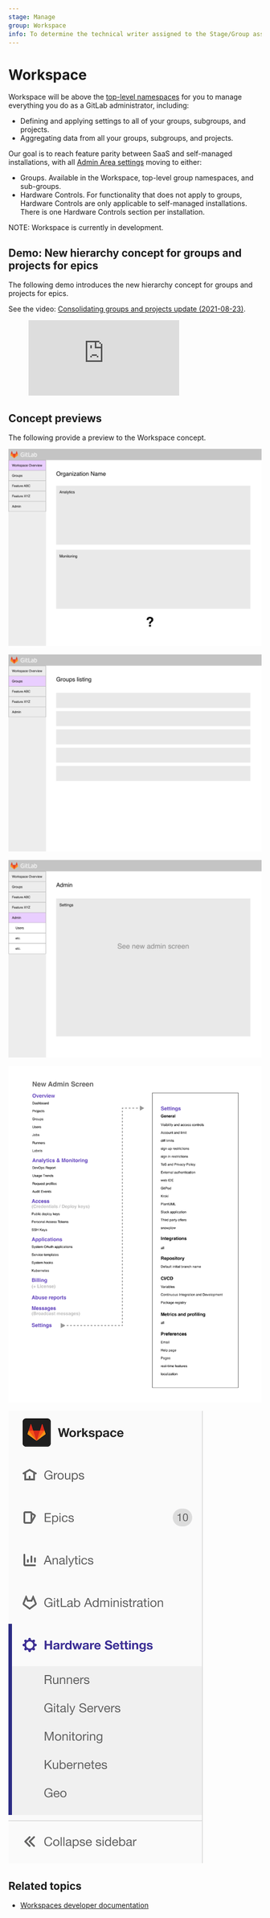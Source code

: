 ```yaml
---
stage: Manage
group: Workspace
info: To determine the technical writer assigned to the Stage/Group associated with this page, see https://about.gitlab.com/handbook/engineering/ux/technical-writing/#assignments
---
```


# Workspace

Workspace will be above the [top-level namespaces](../group/index.md#namespaces) for you to manage
everything you do as a GitLab administrator, including:

- Defining and applying settings to all of your groups, subgroups, and projects.
- Aggregating data from all your groups, subgroups, and projects.

Our goal is to reach feature parity between SaaS and self-managed installations, with all
[Admin Area settings](/ee/user/admin_area/settings/) moving to either:

- Groups. Available in the Workspace, top-level group namespaces, and sub-groups.
- Hardware Controls. For functionality that does not apply to groups, Hardware Controls are only
  applicable to self-managed installations. There is one Hardware Controls section per installation.

NOTE:
Workspace is currently in development.

## Demo: New hierarchy concept for groups and projects for epics

The following demo introduces the new hierarchy concept for groups and projects for epics.

<div class="video-fallback">
  See the video: <a href="https://www.youtube.com/embed/fE74lsG_8yM">Consolidating groups and projects update (2021-08-23)</a>.
</div>
<figure class="video-container">
  <iframe src="https://www.youtube.com/embed/fE74lsG_8yM" frameborder="0" allowfullscreen="true"> </iframe>
</figure>

## Concept previews

The following provide a preview to the Workspace concept.

![Workspace Overview](img/1.1-Instance_overview.png)

![Groups Overview](img/1.2-Groups_overview.png)

![Admin Overview](img/1.3-Admin.png)

![Admin Overview](img/Admin_Settings.png)

![Admin Overview](img/hardware_settings.png)

## Related topics

- [Workspaces developer documentation](../../development/workspaces/index.md)
